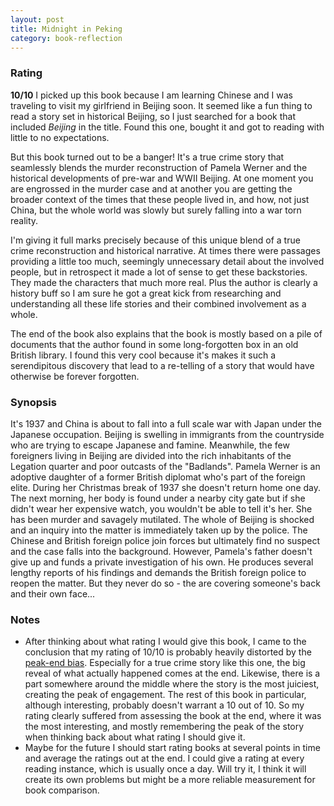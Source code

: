 ```yaml
---
layout: post
title: Midnight in Peking
category: book-reflection
---
```


### Rating
**10/10** I picked up this book because I am learning Chinese and I was traveling to visit my girlfriend in Beijing soon. It seemed like a fun thing to read a story set in historical Beijing, so I just searched for a book that included *Beijing* in the title. Found this one, bought it and got to reading with little to no expectations. 

But this book turned out to be a banger! It's a true crime story that seamlessly blends the murder reconstruction of Pamela Werner and the historical developments of pre-war and WWII Beijing. At one moment you are engrossed in the murder case and at another you are getting the broader context of the times that these people lived in, and how, not just China, but the whole world was slowly but surely falling into a war torn reality.

I'm giving it full marks precisely because of this unique blend of a true crime reconstruction and historical narrative. At times there were passages providing a little too much, seemingly unnecessary detail about the involved people, but in retrospect it made a lot of sense to get these backstories. They made the characters that much more real. Plus the author is clearly a history buff so I am sure he got a great kick from researching and understanding all these life stories and their combined involvement as a whole.

The end of the book also explains that the book is mostly based on a pile of documents that the author found in some long-forgotten box in an old British library. I found this very cool because it's makes it such a serendipitous discovery that lead to a re-telling of a story that would have otherwise be forever forgotten. 

### Synopsis
It's 1937 and China is about to fall into a full scale war with Japan under the Japanese occupation. Beijing is swelling in immigrants from the countryside who are trying to escape Japanese and famine. Meanwhile, the few foreigners living in Beijing are divided into the rich inhabitants of the Legation quarter and poor outcasts of the "Badlands". Pamela Werner is an adoptive daughter of a former British diplomat who's part of the foreign elite. During her Christmas break of 1937 she doesn't return home one day. The next morning, her body is found under a nearby city gate but if she didn't wear her expensive watch, you wouldn't be able to tell it's her. She has been murder and savagely mutilated. The whole of Beijing is shocked and an inquiry into the matter is immediately taken up by the police. The Chinese and British foreign police join forces but ultimately find no suspect and the case falls into the background. However, Pamela's father doesn't give up and funds a private investigation of his own. He produces several lengthy reports of his findings and demands the British foreign police to reopen the matter. But they never do so - the are covering someone's back and their own face...

### Notes
- After thinking about what rating I would give this book, I came to the conclusion that my rating of 10/10 is probably heavily distorted by the [peak-end bias](https://tomasmiskov.com/thinking-fast-and-slow.html#:~:text=our%20memories%20are,end%20of%20it). Especially for a true crime story like this one, the big reveal of what actually happened comes at the end. Likewise, there is a part somewhere around the middle where the story is the most juiciest, creating the peak of engagement. The rest of this book in particular, although interesting, probably doesn't warrant a 10 out of 10. So my rating clearly suffered from assessing the book at the end, where it was the most interesting, and mostly remembering the peak of the story when thinking back about what rating I should give it.
- Maybe for the future I should start rating books at several points in time and average the ratings out at the end. I could give a rating at every reading instance, which is usually once a day. Will try it, I think it will create its own problems but might be a more reliable measurement for book comparison.
